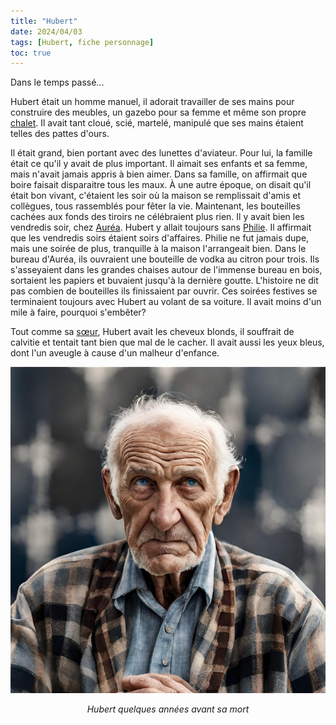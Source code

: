 ```yaml
---
title: "Hubert"
date: 2024/04/03
tags: [Hubert, fiche personnage]
toc: true
---
```


Dans le temps passé...

Hubert était un homme manuel, il adorait travailler de ses mains pour construire des meubles, un gazebo pour sa femme et même son propre [chalet](https://cgermain97.github.io/Feu-de-Foret/posts/chalet/). Il avait tant cloué, scié, martelé, manipulé que ses mains étaient telles des pattes d'ours.  

Il était grand, bien portant avec des lunettes d'aviateur. Pour lui, la famille était ce qu'il y avait de plus important. Il aimait ses enfants et sa femme, mais n'avait jamais appris à bien aimer. Dans sa famille, on affirmait que boire faisait disparaitre tous les maux. À une autre époque, on disait qu'il était bon vivant, c'étaient les soir où la maison se remplissait d'amis et collègues, tous rassemblés pour fêter la vie. Maintenant, les bouteilles cachées aux fonds des tiroirs ne célébraient plus rien. Il y avait bien les vendredis soir, chez [Auréa](https://cgermain97.github.io/Feu-de-Foret/posts/auréa/). Hubert y allait toujours sans [Philie](https://cgermain97.github.io/Feu-de-Foret/philie/). Il affirmait que les vendredis soirs étaient soirs d'affaires. Philie ne fut jamais dupe, mais une soirée de plus, tranquille à la maison l'arrangeait bien. Dans le bureau d'Auréa, ils ouvraient une bouteille de vodka au citron pour trois. Ils s'asseyaient dans les grandes chaises autour de l'immense bureau en bois, sortaient les papiers et buvaient jusqu'à la dernière goutte. L'histoire ne dit pas combien de bouteilles ils finissaient par ouvrir. Ces soirées festives se terminaient toujours avec Hubert au volant de sa voiture. Il avait moins d'un mile à faire, pourquoi s'embêter?

Tout comme sa [sœur](https://cgermain97.github.io/Feu-de-Foret/posts/auréa/), Hubert avait les cheveux blonds, il souffrait de calvitie et tentait tant bien que mal de le cacher. Il avait aussi les yeux bleus, dont l'un aveugle à cause d'un malheur d'enfance.

<DIV STYLE="text-align:center">

![Hubert](../images/hubert.png)

*Hubert quelques années avant sa mort*